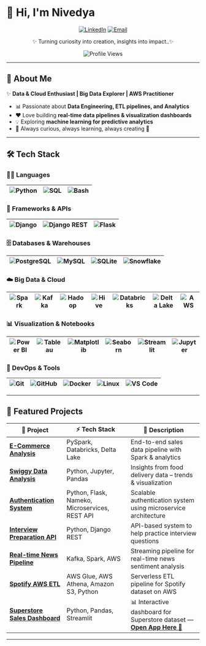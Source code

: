 # 👋 Hi, I'm Nivedya

<p align="center">
  <a href="https://linkedin.com/in/nivedya-k"><img src="https://img.shields.io/badge/LinkedIn-blue?style=for-the-badge&logo=linkedin" alt="LinkedIn" /></a>
  <a href="mailto:nivedyak1112@gmail.com"><img src="https://img.shields.io/badge/Email-red?style=for-the-badge&logo=gmail" alt="Email" /></a>
</p>

<p align="center">
  ✨ Turning curiosity into creation, insights into impact..✨
</p>

<p align="center">
  <img src="https://komarev.com/ghpvc/?username=Nivedya2000&label=Profile%20Views&color=blue&style=flat-square" alt="Profile Views" />
</p>

---

## 🚀 About Me

✨ **Data & Cloud Enthusiast | Big Data Explorer | AWS Practitioner**  

- 📊 Passionate about **Data Engineering, ETL pipelines, and Analytics**  
- ❤️ Love building **real-time data pipelines & visualization dashboards**  
- 💡 Exploring **machine learning for predictive analytics**  
- 🌱 Always curious, always learning, always creating 🚀  

---

## 🛠 Tech Stack

### 👩‍💻 Languages
| <img src="https://img.shields.io/badge/Python-3776AB?style=for-the-badge&logo=python&logoColor=white" alt="Python" /> | <img src="https://img.shields.io/badge/SQL-025E8C?style=for-the-badge&logo=postgresql&logoColor=white" alt="SQL" /> | <img src="https://img.shields.io/badge/Bash%20%2F%20Shell-121011?style=for-the-badge&logo=gnu-bash&logoColor=white" alt="Bash" /> |
|-------------------------------------------------------------|-----------------------------------------------------------|---------------------------------------------------------------------|

### 🧩 Frameworks & APIs
| <img src="https://img.shields.io/badge/Django-092E20?style=for-the-badge&logo=django&logoColor=white" alt="Django" /> | <img src="https://img.shields.io/badge/Django%20REST%20Framework-092E20?style=for-the-badge&logo=django&logoColor=white" alt="Django REST" /> | <img src="https://img.shields.io/badge/Flask-000000?style=for-the-badge&logo=flask&logoColor=white" alt="Flask" /> |
|------------------------------------------------------------|--------------------------------------------------------------------------------|------------------------------------------------------------|

### 🗄️ Databases & Warehouses
| <img src="https://img.shields.io/badge/PostgreSQL-316192?style=for-the-badge&logo=postgresql&logoColor=white" alt="PostgreSQL" /> | <img src="https://img.shields.io/badge/MySQL-005C84?style=for-the-badge&logo=mysql&logoColor=white" alt="MySQL" /> | <img src="https://img.shields.io/badge/SQLite-003B57?style=for-the-badge&logo=sqlite&logoColor=white" alt="SQLite" /> | <img src="https://img.shields.io/badge/Snowflake-29B5E8?style=for-the-badge&logo=snowflake&logoColor=white" alt="Snowflake" /> |
|--------------------------------------------------------------------------------|-----------------------------------------------------|-----------------------------------------------------|----------------------------------------------------------------|

### ☁️ Big Data & Cloud
| <img src="https://img.shields.io/badge/Apache%20Spark-E25A1C?style=for-the-badge&logo=apachespark&logoColor=white" alt="Spark" /> | <img src="https://img.shields.io/badge/Apache%20Kafka-231F20?style=for-the-badge&logo=apachekafka&logoColor=white" alt="Kafka" /> | <img src="https://img.shields.io/badge/Hadoop-66CCFF?style=for-the-badge&logo=apachehadoop&logoColor=black" alt="Hadoop" /> | <img src="https://img.shields.io/badge/Hive-FDEE21?style=for-the-badge&logo=apachehive&logoColor=black" alt="Hive" /> | <img src="https://img.shields.io/badge/Databricks-FF3621?style=for-the-badge&logo=databricks&logoColor=white" alt="Databricks" /> | <img src="https://img.shields.io/badge/Delta%20Lake-0A8FDC?style=for-the-badge" alt="Delta Lake" /> | <img src="https://img.shields.io/badge/AWS-FF9900?style=for-the-badge&logo=amazonaws&logoColor=white" alt="AWS" /> |
|--------------------------------------------------------------------------------|----------------------------------------------------|---------------------------------------------------|------------------------------------------------|------------------------------------------------------|------------------------------------------------|------------------------------------------------|

### 📊 Visualization & Notebooks
| <img src="https://img.shields.io/badge/Power%20BI-F2C811?style=for-the-badge&logo=powerbi&logoColor=black" alt="Power BI" /> | <img src="https://img.shields.io/badge/Tableau-E97627?style=for-the-badge&logo=tableau&logoColor=white" alt="Tableau" /> | <img src="https://img.shields.io/badge/Matplotlib-11557C?style=for-the-badge&logo=matplotlib&logoColor=white" alt="Matplotlib" /> | <img src="https://img.shields.io/badge/Seaborn-4EABE6?style=for-the-badge&logo=python&logoColor=white" alt="Seaborn" /> | <img src="https://img.shields.io/badge/Streamlit-FF4B4B?style=for-the-badge&logo=streamlit&logoColor=white" alt="Streamlit" /> | <img src="https://img.shields.io/badge/Jupyter-F37626?style=for-the-badge&logo=jupyter&logoColor=white" alt="Jupyter" /> |
|--------------------------------------------------------------------------------|---------------------------------------------------|---------------------------------------------------|------------------------------------------------|----------------------------------------------------|------------------------------------------------|

### 🔧 DevOps & Tools
| <img src="https://img.shields.io/badge/Git-F05032?style=for-the-badge&logo=git&logoColor=white" alt="Git" /> | <img src="https://img.shields.io/badge/GitHub-181717?style=for-the-badge&logo=github&logoColor=white" alt="GitHub" /> | <img src="https://img.shields.io/badge/Docker-2496ED?style=for-the-badge&logo=docker&logoColor=white" alt="Docker" /> | <img src="https://img.shields.io/badge/Linux-FCC624?style=for-the-badge&logo=linux&logoColor=black" alt="Linux" /> | <img src="https://img.shields.io/badge/VS%20Code-007ACC?style=for-the-badge&logo=visualstudiocode&logoColor=white" alt="VS Code" /> |
|------------------------------------------------|------------------------------------------------|------------------------------------------------|------------------------------------------------|---------------------------------------------------|

---

## 🚀 Featured Projects

| 🔗 Project                          | ⚡ Tech Stack                          | 📖 Description                              |
|-------------------------------------|----------------------------------------|---------------------------------------------|
| [**E-Commerce Analysis**](https://github.com/Nivedya2000/ecommerce-analysis) | PySpark, Databricks, Delta Lake        | End-to-end sales data pipeline with Spark & analytics |
| [**Swiggy Data Analysis**](https://github.com/Nivedya2000/swiggydata_analysis) | Python, Jupyter, Pandas                | Insights from food delivery data – trends & visualization |
| [**Authentication System**](https://github.com/Nivedya2000/Microservice-Based-Authentication-System) | Python, Flask, Nameko, Microservices, REST API | Scalable authentication system using microservice architecture |
| [**Interview Preparation API**](https://github.com/Nivedya2000/Interview-Preparation-API) | Python, Django REST                   | API-based system to help practice interview questions |
| [**Real-time News Pipeline**](https://github.com/Nivedya2000/RealTimeNewsPipeline) | Kafka, Spark, AWS                     | Streaming pipeline for real-time news sentiment analysis |
| [**Spotify AWS ETL**](https://github.com/Nivedya2000/spotify-aws-etl) | AWS Glue, AWS Athena, Amazon S3, Python | Serverless ETL pipeline for Spotify dataset on AWS |
| [**Superstore Sales Dashboard**](https://github.com/Nivedya2000/superstore-sales-analysis) | Python, Pandas, Streamlit             | 📊 Interactive dashboard for Superstore dataset — [**Open App Here 🚀**](https://nivedya2000-superstore-sales-analysis.streamlit.app) |

---
